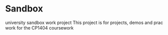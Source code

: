 # Sandbox
university sandbox work project
This project is for projects, demos and prac work for the CP1404 coursework
